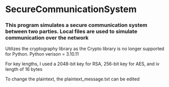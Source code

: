 # SecureCommunicationSystem
### This program simulates a secure communication system between two parties. Local files are used to simulate communication over the network


Utilizes the cryptography library as the Crypto library is no longer supported for Python. Python verison = 3.10.11

For key lengths, I used a 2048-bit key for RSA, 256-bit key for AES, and iv length of 16 bytes

To change the plaintext, the plaintext_message.txt can be edited

